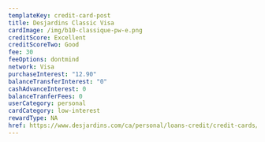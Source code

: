 ```yaml
---
templateKey: credit-card-post
title: Desjardins Classic Visa
cardImage: /img/b10-classique-pw-e.png
creditScore: Excellent
creditScoreTwo: Good
fee: 30
feeOptions: dontmind
network: Visa
purchaseInterest: "12.90"
balanceTransferInterest: "0"
cashAdvanceInterest: 0
balanceTranferFees: 0
userCategory: personal
cardCategory: low-interest
rewardType: NA
href: https://www.desjardins.com/ca/personal/loans-credit/credit-cards/visa-classic/index.jsp
---
```

